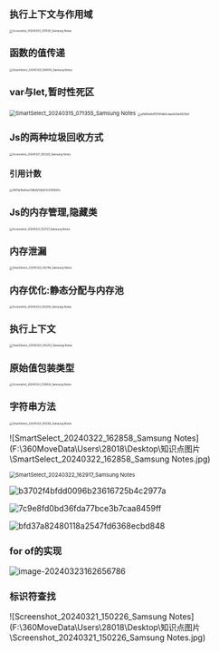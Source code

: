 

### 执行上下文与作用域

<img src="F:\360MoveData\Users\28018\Desktop\知识点图片\Screenshot_20240320_201030_Samsung Notes.jpg" alt="Screenshot_20240320_201030_Samsung Notes" style="zoom:33%;" />

### 函数的值传递

<img src="F:\360MoveData\Users\28018\Desktop\知识点图片\SmartSelect_20240320_194005_Samsung Notes.jpg" alt="SmartSelect_20240320_194005_Samsung Notes" style="zoom:33%;" />

### var与let,暂时性死区

<img src="F:\360MoveData\Users\28018\Desktop\知识点图片\SmartSelect_20240315_071355_Samsung Notes.jpg" alt="SmartSelect_20240315_071355_Samsung Notes" style="zoom: 67%;" />

<img src="F:\360MoveData\Users\28018\Desktop\知识点图片\a9d94a4d1f3591db9cdaa2b3de9029a1.jpeg" alt="a9d94a4d1f3591db9cdaa2b3de9029a1" style="zoom:33%;" />

### Js的两种垃圾回收方式

<img src="F:\360MoveData\Users\28018\Desktop\知识点图片\Screenshot_20240321_150329_Samsung Notes.jpg" alt="Screenshot_20240321_150329_Samsung Notes" style="zoom: 33%;" />

#### 引用计数

<img src="F:\360MoveData\Users\28018\Desktop\知识点图片\2801a3ba1eac0db2b50a9cfc4305bf2e.jpeg" alt="2801a3ba1eac0db2b50a9cfc4305bf2e" style="zoom:33%;" />

### Js的内存管理,隐藏类

<img src="F:\360MoveData\Users\28018\Desktop\知识点图片\Screenshot_20240321_153727_Samsung Notes.jpg" alt="Screenshot_20240321_153727_Samsung Notes" style="zoom:33%;" />

### 内存泄漏

<img src="F:\360MoveData\Users\28018\Desktop\知识点图片\SmartSelect_20240322_142146_Samsung Notes.jpg" alt="SmartSelect_20240322_142146_Samsung Notes" style="zoom:33%;" />

### 内存优化:静态分配与内存池

<img src="F:\360MoveData\Users\28018\Desktop\知识点图片\Screenshot_20240322_142208_Samsung Notes.jpg" alt="Screenshot_20240322_142208_Samsung Notes" style="zoom:33%;" />

### 执行上下文

<img src="F:\360MoveData\Users\28018\Desktop\知识点图片\SmartSelect_20240322_142252_Samsung Notes.jpg" alt="SmartSelect_20240322_142252_Samsung Notes" style="zoom:33%;" />

### 原始值包装类型

<img src="F:\360MoveData\Users\28018\Desktop\知识点图片\Screenshot_20240322_153654_Samsung Notes.jpg" alt="Screenshot_20240322_153654_Samsung Notes" style="zoom:33%;" />

### 字符串方法

<img src="F:\360MoveData\Users\28018\Desktop\知识点图片\SmartSelect_20240322_161256_Samsung Notes.jpg" alt="SmartSelect_20240322_161256_Samsung Notes" style="zoom:33%;" />

![SmartSelect_20240322_162858_Samsung Notes](F:\360MoveData\Users\28018\Desktop\知识点图片\SmartSelect_20240322_162858_Samsung Notes.jpg)

<img src="F:\360MoveData\Users\28018\Desktop\知识点图片\SmartSelect_20240322_162917_Samsung Notes.jpg" alt="SmartSelect_20240322_162917_Samsung Notes" style="zoom: 67%;" />

![b3702f4bfdd0096b23616725b4c2977a](F:\360MoveData\Users\28018\Desktop\知识点图片\b3702f4bfdd0096b23616725b4c2977a.jpeg)

![7c9e8fd0bd36fda77bce3b7caa8459ff](F:\360MoveData\Users\28018\Desktop\知识点图片\7c9e8fd0bd36fda77bce3b7caa8459ff.jpeg)

![bfd37a82480118a2547fd6368ecbd848](F:\360MoveData\Users\28018\Desktop\知识点图片\bfd37a82480118a2547fd6368ecbd848.jpeg)



### for of的实现

![image-20240323162656786](F:\360MoveData\Users\28018\Desktop\知识点图片\image-20240323162656786.png)

### 标识符查找

![Screenshot_20240321_150226_Samsung Notes](F:\360MoveData\Users\28018\Desktop\知识点图片\Screenshot_20240321_150226_Samsung Notes.jpg)